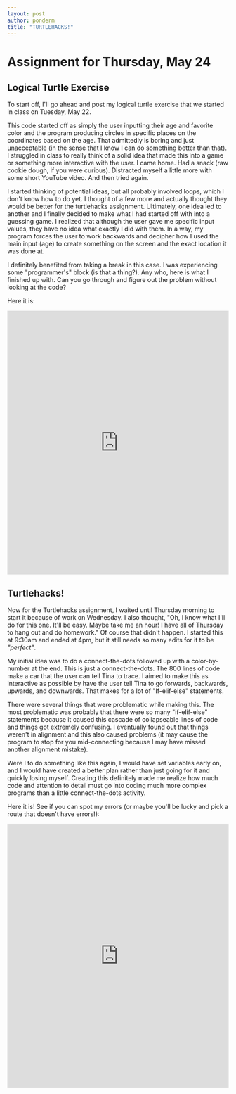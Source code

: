 ```yaml
---
layout: post
author: ponderm
title: "TURTLEHACKS!"
---
```

# Assignment for Thursday, May 24

## Logical Turtle Exercise

To start off, I'll go ahead and post my logical turtle exercise that we started in class on Tuesday, May 22. 

This code started off as simply the user inputting their age and favorite color and the program producing circles in specific places on the coordinates based on the age. That admittedly is boring and just unacceptable (in the sense that I know I can do something better than that). I struggled in class to really think of a solid idea that made this into a game or something more interactive with the user. I came home. Had a snack (raw cookie dough, if you were curious). Distracted myself a little more with some short YouTube video. And then tried again. 

I started thinking of potential ideas, but all probably involved loops, which I don't know how to do yet. I thought of a few more and actually thought they would be better for the turtlehacks assignment. Ultimately, one idea led to another and I finally decided to make what I had started off with into a guessing game. I realized that although the user gave me specific input values, they have no idea what exactly I did with them. In a way, my program forces the user to work backwards and decipher how I used the main input (age) to create something on the screen and the exact location it was done at. 

I definitely benefited from taking a break in this case. I was experiencing some "programmer's" block (is that a thing?). Any who, here is what I finished up with. Can you go through and figure out the problem without looking at the code?

Here it is:
<iframe src="https://trinket.io/embed/python/3bffeb04a0" width="100%" height="600" frameborder="0" marginwidth="0" marginheight="0" allowfullscreen></iframe>

## Turtlehacks!

Now for the Turtlehacks assignment, I waited until Thursday morning to start it because of work on Wednesday. I also thought, "Oh, I know what I'll do for this one. It'll be easy. Maybe take me an hour! I have all of Thursday to hang out and do homework." Of course that didn't happen. I started this at 9:30am and ended at 4pm, but it still needs so many edits for it to be *"perfect"*.

My initial idea was to do a connect-the-dots followed up with a color-by-number at the end. This is just a connect-the-dots. The 800 lines of code make a car that the user can tell Tina to trace. I aimed to make this as interactive as possible by have the user tell Tina to go forwards, backwards, upwards, and downwards. That makes for a lot of "If-elif-else" statements.

There were several things that were problematic while making this. The most problematic was probably that there were so many "if-elif-else" statements because it caused this cascade of collapseable lines of code and things got extremely confusing. I eventually found out that things weren't in alignment and this also caused problems (it may cause the program to stop for you mid-connecting because I may have missed another alignment mistake). 

Were I to do something like this again, I would have set variables early on, and I would have created a better plan rather than just going for it and quickly losing myself. Creating this definitely made me realize how much code and attention to detail must go into coding much more complex programs than a little connect-the-dots activity. 

Here it is! See if you can spot my errors (or maybe you'll be lucky and pick a route that doesn't have errors!):
<iframe src="https://trinket.io/embed/python/1c90630269" width="100%" height="600" frameborder="0" marginwidth="0" marginheight="0" allowfullscreen></iframe>
